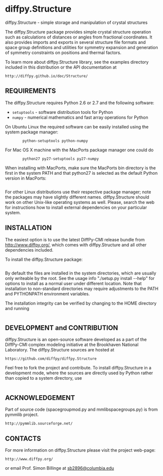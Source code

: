 # diffpy.Structure

diffpy.Structure - simple storage and manipulation of crystal structures

The diffpy.Structure package provides simple crystal structure operation
such as calculations of distances or angles from fractional coordinates.
It also provides imports and exports in several structure file formats
and space group definitions and utilities for symmetry expansion and 
generation of symmetry constraints on positions and thermal factors.

To learn more about diffpy.Structure library, see the examples directory
included in this distribution or the API documentation at

    http://diffpy.github.io/doc/Structure/


## REQUIREMENTS

The diffpy.Structure requires Python 2.6 or 2.7 and the following software:

* `setuptools` - software distribution tools for Python
* `numpy` - numerical mathematics and fast array operations for Python

On Ubuntu Linux the required software can be easily installed using
the system package manager:

```sudo aptitude install \
        python-setuptools python-numpy
```
        
For Mac OS X machine with the MacPorts package manager one could do

```sudo port install \
        python27 py27-setuptools py27-numpy
```

When installing with MacPorts, make sure the MacPorts bin directory is the
first in the system PATH and that python27 is selected as the default
Python version in MacPorts:

```sudo port select --set python python27
```
    
For other Linux distributions use their respective package manager; note
the packages may have slightly different names. diffpy.Structure should work
on other Unix-like operating systems as well.  Please, search the
web for instructions how to install external dependencies on your particular
system.


## INSTALLATION

The easiest option is to use the latest DiffPy-CMI release bundle from
http://www.diffpy.org/, which comes with diffpy.Structure and all other
dependencies included.

To install the diffpy.Structure package:

```python setup.py install
```

By default the files are installed in the system directories, which are
usually only writeable by the root.  See the usage info 
"./setup.py install --help" for options to install as a normal user under
different location.  Note that installation to non-standard directories may
require adjustments to the PATH and PYTHONPATH environment variables.

The installation integrity can be verified by changing to
the HOME directory and running

```python -m diffpy.Structure.tests.run
```

## DEVELOPMENT and CONTRIBUTION

diffpy.Structure is an open-source software developed as a part of the
DiffPy-CMI complex modeling initiative at the Brookhaven National
Laboratory.  The diffpy.Structure sources are hosted at

    https://github.com/diffpy/diffpy.Structure

Feel free to fork the project and contribute.  To install diffpy.Structure
in a development mode, where the sources are directly used by Python
rather than copied to a system directory, use

```python setup.py develop --user
```

## ACKNOWLEDGEMENT

Part of source code (spacegroupmod.py and mmlibspacegroups.py) is from pymmlib 
project. 

    http://pymmlib.sourceforge.net/

## CONTACTS

For more information on diffpy.Structure please visit the project web-page:

    http://www.diffpy.org/

or email Prof. Simon Billinge at sb2896@columbia.edu

